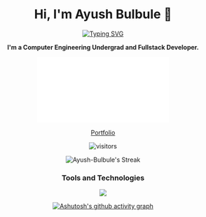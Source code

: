 <div align="center">
  <h1>Hi, I'm Ayush Bulbule 👋</h1>
  <!-- Rest of your content -->

[![Typing SVG](https://readme-typing-svg.demolab.com?font=Fira+Code&size=18&pause=1000&center=true&random=false&width=435&lines=Fullstack+Web+Developer;Cloud+and+DevOps+Enthusiast;Mobile+App+Developer;Distributed+Systems)](https://git.io/typing-svg)

**I'm a Computer Engineering Undergrad and Fullstack Developer.**


![Lottie Animation](./codeboy.json)

[Portfolio](https://ayushb.me)

<!-- Github profile visits -->

![visitors](https://visitor-badge.glitch.me/badge?page_id=ayush-bulbule.ayush-bulbule)

<!-- Github stats -->

![Ayush-Bulbule's Streak](https://github-readme-streak-stats.herokuapp.com/?user=Ayush-Bulbule&theme=vision-friendly-dark&hide_border=true)

<!-- Tools and Technologies -->

### Tools and Technologies

<!-- skill icons -->
<p align="center">
  <a href="https://ayushb.me" align="center">
    <img src="https://skillicons.dev/icons?i=c,cpp,html,css,figma,js,ts,react,nodejs,express,python,django,fastapi,tailwindcss,bootstrap,mui,md,scss,next,vercel,netlify,mongodb,mysql,postgresql,firebase,prisma,docker,kubernetes,gcp,aws,azure,java,kotlin,babel,bash,dart,flutter,redis,redux,qt,pug,ruby,rails,php,jquery,heroku,git,github,postman,vscode,regex" />
  </a>
</p>


<!-- Contribution graph -->
[![Ashutosh's github activity graph](https://github-readme-activity-graph.vercel.app/graph?username=Ayush-Bulbule&bg_color=000000&color=0284c7&line=2563eb&point=0ea5e9&area=true&hide_border=true)](https://github.com/ashutosh00710/github-readme-activity-graph)

</div>